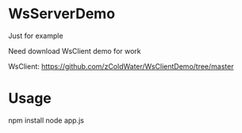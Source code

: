 # WsServerDemo

Just for example

Need download WsClient demo for work

WsClient: https://github.com/zColdWater/WsClientDemo/tree/master

# Usage

npm install 
node app.js 

